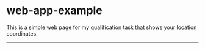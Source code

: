 # web-app-example

This is a simple web page for my qualification task that shows your location coordinates.

---

